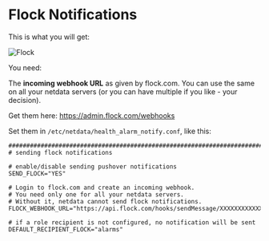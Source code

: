 # Flock Notifications

This is what you will get:


![Flock](https://i.imgur.com/ok9bRzw.png)

You need:

The **incoming webhook URL** as given by flock.com. You can use the same on all your netdata servers (or you can have multiple if you like - your decision).

Get them here: https://admin.flock.com/webhooks

Set them in `/etc/netdata/health_alarm_notify.conf`, like this:

```
###############################################################################
# sending flock notifications

# enable/disable sending pushover notifications
SEND_FLOCK="YES"

# Login to flock.com and create an incoming webhook.
# You need only one for all your netdata servers.
# Without it, netdata cannot send flock notifications.
FLOCK_WEBHOOK_URL="https://api.flock.com/hooks/sendMessage/XXXXXXXXXXXXXXXXXXXXXXXXXXXXXXX"

# if a role recipient is not configured, no notification will be sent
DEFAULT_RECIPIENT_FLOCK="alarms"

```

